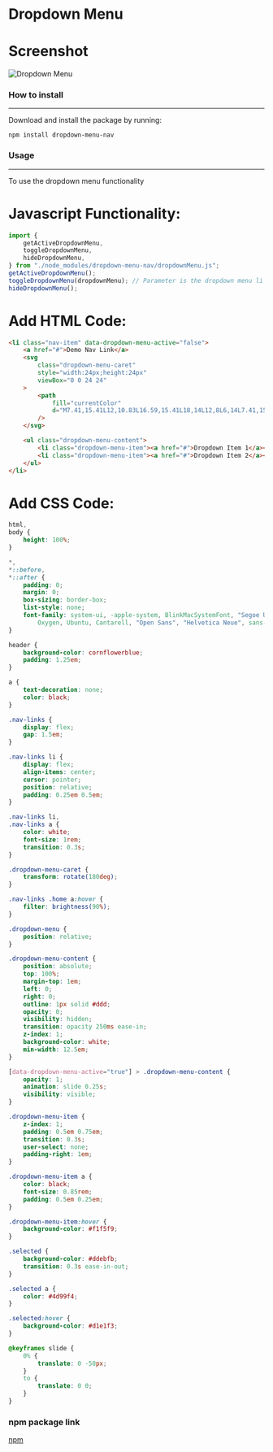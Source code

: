 # Dropdown Menu

# Screenshot

![Dropdown Menu](https://media.discordapp.net/attachments/249554120514600960/1057041939352010802/image.png?width=881&height=358)

### How to install

---

Download and install the package by running:

    npm install dropdown-menu-nav

### Usage

---

To use the dropdown menu functionality

# Javascript Functionality:

```js
import {
	getActiveDropdownMenu,
	toggleDropdownMenu,
	hideDropdownMenu,
} from "./node_modules/dropdown-menu-nav/dropdownMenu.js";
getActiveDropdownMenu();
toggleDropdownMenu(dropdownMenu); // Parameter is the dropdown menu li element clicked
hideDropdownMenu();
```

# Add HTML Code:

```html
<li class="nav-item" data-dropdown-menu-active="false">
	<a href="#">Demo Nav Link</a>
	<svg
		class="dropdown-menu-caret"
		style="width:24px;height:24px"
		viewBox="0 0 24 24"
	>
		<path
			fill="currentColor"
			d="M7.41,15.41L12,10.83L16.59,15.41L18,14L12,8L6,14L7.41,15.41Z"
		/>
	</svg>

	<ul class="dropdown-menu-content">
		<li class="dropdown-menu-item"><a href="#">Dropdown Item 1</a></li>
		<li class="dropdown-menu-item"><a href="#">Dropdown Item 2</a></li>
	</ul>
</li>
```

# Add CSS Code:

```css
html,
body {
	height: 100%;
}

*,
*::before,
*::after {
	padding: 0;
	margin: 0;
	box-sizing: border-box;
	list-style: none;
	font-family: system-ui, -apple-system, BlinkMacSystemFont, "Segoe UI", Roboto,
		Oxygen, Ubuntu, Cantarell, "Open Sans", "Helvetica Neue", sans-serif;
}

header {
	background-color: cornflowerblue;
	padding: 1.25em;
}

a {
	text-decoration: none;
	color: black;
}

.nav-links {
	display: flex;
	gap: 1.5em;
}

.nav-links li {
	display: flex;
	align-items: center;
	cursor: pointer;
	position: relative;
	padding: 0.25em 0.5em;
}

.nav-links li,
.nav-links a {
	color: white;
	font-size: 1rem;
	transition: 0.3s;
}

.dropdown-menu-caret {
	transform: rotate(180deg);
}

.nav-links .home a:hover {
	filter: brightness(90%);
}

.dropdown-menu {
	position: relative;
}

.dropdown-menu-content {
	position: absolute;
	top: 100%;
	margin-top: 1em;
	left: 0;
	right: 0;
	outline: 1px solid #ddd;
	opacity: 0;
	visibility: hidden;
	transition: opacity 250ms ease-in;
	z-index: 1;
	background-color: white;
	min-width: 12.5em;
}

[data-dropdown-menu-active="true"] > .dropdown-menu-content {
	opacity: 1;
	animation: slide 0.25s;
	visibility: visible;
}

.dropdown-menu-item {
	z-index: 1;
	padding: 0.5em 0.75em;
	transition: 0.3s;
	user-select: none;
	padding-right: 1em;
}

.dropdown-menu-item a {
	color: black;
	font-size: 0.85rem;
	padding: 0.5em 0.25em;
}

.dropdown-menu-item:hover {
	background-color: #f1f5f9;
}

.selected {
	background-color: #ddebfb;
	transition: 0.3s ease-in-out;
}

.selected a {
	color: #4d99f4;
}

.selected:hover {
	background-color: #d1e1f3;
}

@keyframes slide {
	0% {
		translate: 0 -50px;
	}
	to {
		translate: 0 0;
	}
}
```

### npm package link

[npm](https://www.npmjs.com/package/dropdown-menu-nav?activeTab=readme)
